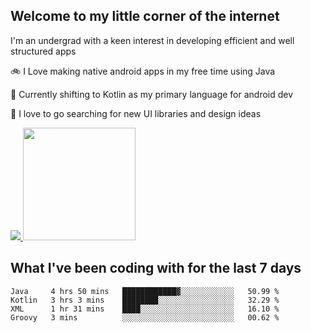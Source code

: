 ## Welcome to my little corner of the internet
I'm an undergrad with a keen interest in developing efficient and well structured apps

🚲 I Love making native android apps in my free time using Java

🌄 Currently shifting to Kotlin as my primary language for android dev

🔮  I love to go searching for new UI libraries and design ideas

<a href="">
  <img src="https://komarev.com/ghpvc/?username=ade3l&style=flat-square" />
</a>

<img height="180em" src="https://github-readme-stats-eight-theta.vercel.app/api/top-langs/?username=ade3l&langs_count=7&theme=cobalt&layout=compact"/>

## What I've been coding with for the last 7 days
<!--START_SECTION:waka-->
```text
Java     4 hrs 50 mins   ████████████▓░░░░░░░░░░░░   50.99 % 
Kotlin   3 hrs 3 mins    ████████░░░░░░░░░░░░░░░░░   32.29 % 
XML      1 hr 31 mins    ████░░░░░░░░░░░░░░░░░░░░░   16.10 % 
Groovy   3 mins          ░░░░░░░░░░░░░░░░░░░░░░░░░   00.62 % 
```
<!--END_SECTION:waka-->
